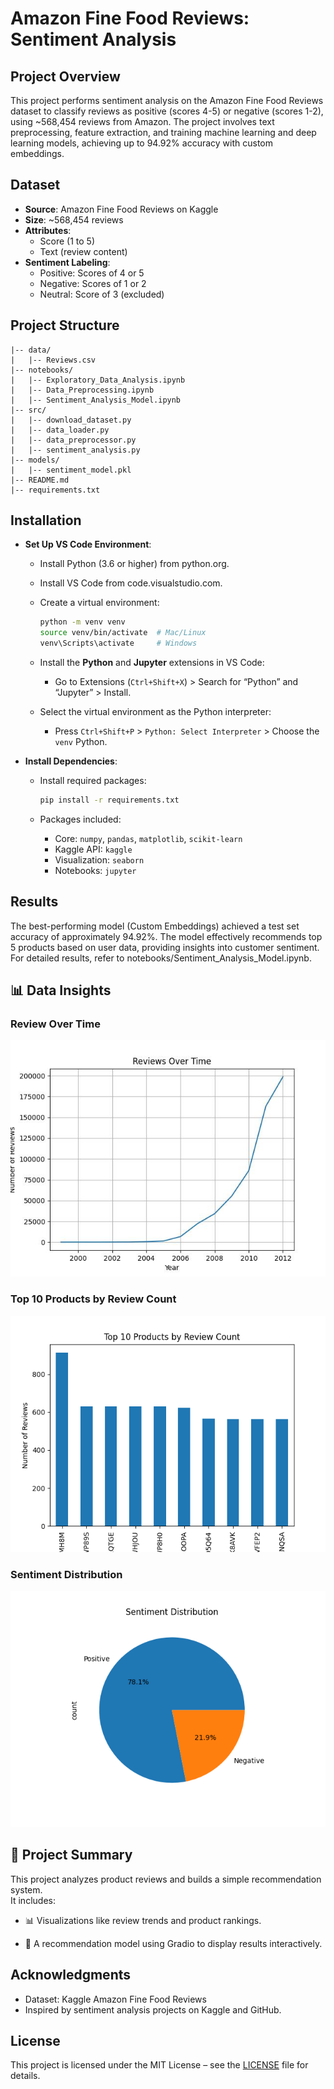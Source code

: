 # Amazon Fine Food Reviews: Sentiment Analysis

## Project Overview

This project performs sentiment analysis on the Amazon Fine Food Reviews dataset to classify reviews as positive (scores 4-5) or negative (scores 1-2), using \~568,454 reviews from Amazon. The project involves text preprocessing, feature extraction, and training machine learning and deep learning models, achieving up to 94.92% accuracy with custom embeddings.

## Dataset

- **Source**: Amazon Fine Food Reviews on Kaggle
- **Size**: \~568,454 reviews
- **Attributes**:
  - Score (1 to 5)
  - Text (review content)
- **Sentiment Labeling**:
  - Positive: Scores of 4 or 5
  - Negative: Scores of 1 or 2
  - Neutral: Score of 3 (excluded)

## Project Structure

```
|-- data/
|   |-- Reviews.csv
|-- notebooks/
|   |-- Exploratory_Data_Analysis.ipynb
|   |-- Data_Preprocessing.ipynb
|   |-- Sentiment_Analysis_Model.ipynb
|-- src/
|   |-- download_dataset.py
|   |-- data_loader.py
|   |-- data_preprocessor.py
|   |-- sentiment_analysis.py
|-- models/
|   |-- sentiment_model.pkl
|-- README.md
|-- requirements.txt
```

## Installation

- **Set Up VS Code Environment**:

  - Install Python (3.6 or higher) from python.org.

  - Install VS Code from code.visualstudio.com.

  - Create a virtual environment:

    ```bash
    python -m venv venv
    source venv/bin/activate  # Mac/Linux
    venv\Scripts\activate     # Windows
    ```

  - Install the **Python** and **Jupyter** extensions in VS Code:

    - Go to Extensions (`Ctrl+Shift+X`) &gt; Search for “Python” and “Jupyter” &gt; Install.

  - Select the virtual environment as the Python interpreter:

    - Press `Ctrl+Shift+P` &gt; `Python: Select Interpreter` &gt; Choose the `venv` Python.

- **Install Dependencies**:

  - Install required packages:

    ```bash
    pip install -r requirements.txt
    ```

  - Packages included:

    - Core: `numpy`, `pandas`, `matplotlib`, `scikit-learn`
    - Kaggle API: `kaggle`
    - Visualization: `seaborn`
    - Notebooks: `jupyter`


## Results

The best-performing model (Custom Embeddings) achieved a test set accuracy of approximately 94.92%. The model effectively recommends top 5 products based on user data, providing insights into customer sentiment. For detailed results, refer to notebooks/Sentiment_Analysis_Model.ipynb.

## 📊 Data Insights

### Review Over Time
![Review Over Time](assets/Review_Over_Time_Graph.jpg)

### Top 10 Products by Review Count
![Top 10 Products](assets/Top10_Products_By_Review_Count.png)

### Sentiment Distribution
![Sentiment Distribution](assets/sentiment_distribution_plot.png)

## 📘 Project Summary

This project analyzes product reviews and builds a simple recommendation system.  
It includes:
- 📊 Visualizations like review trends and product rankings.

- 🤖 A recommendation model using Gradio to display results interactively.

## Acknowledgments

- Dataset: Kaggle Amazon Fine Food Reviews
- Inspired by sentiment analysis projects on Kaggle and GitHub.


## License
This project is licensed under the MIT License – see the [LICENSE](LICENSE) file for details.